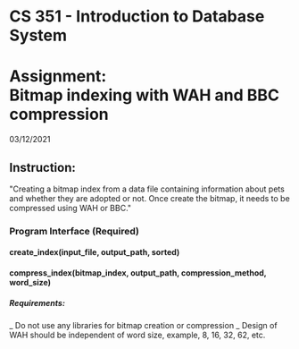 # CS 351 - Introduction to Database System       

<h1> Assignment: <br>Bitmap indexing with WAH and BBC compression</h1>

03/12/2021

<h2> Instruction: </h2>

<p>"Creating a bitmap index from a data file containing information about pets and whether they are adopted or not. 
Once create the bitmap, it needs to be compressed using WAH or BBC."</p>

<h3> Program Interface (Required) </h3>

<h4> create_index(input_file, output_path, sorted) </h4>
<h4> compress_index(bitmap_index, output_path, compression_method, word_size) </h4>

<h5> Requirements: </h5>
    _ Do not use any libraries for bitmap creation or compression 
    _ Design of WAH should be independent of word size, example, 8, 16, 32, 62, etc.
